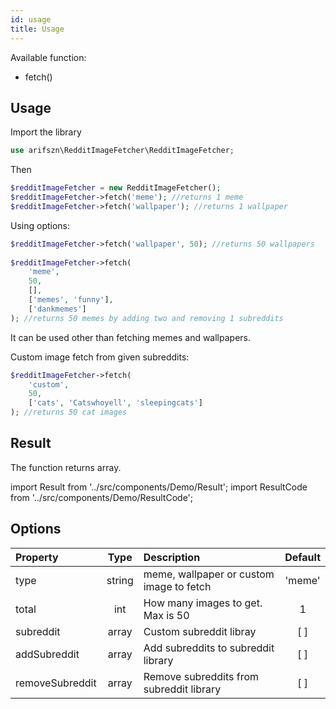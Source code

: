 ```yaml
---
id: usage
title: Usage
---
```


Available function:

- fetch()

## Usage

Import the library

```php 
use arifszn\RedditImageFetcher\RedditImageFetcher;
```
Then

```php 
$redditImageFetcher = new RedditImageFetcher();
$redditImageFetcher->fetch('meme'); //returns 1 meme
$redditImageFetcher->fetch('wallpaper'); //returns 1 wallpaper
```

Using options:

```php 
$redditImageFetcher->fetch('wallpaper', 50); //returns 50 wallpapers 
 
$redditImageFetcher->fetch(
    'meme',
    50,
    [],
    ['memes', 'funny'],
    ['dankmemes']
); //returns 50 memes by adding two and removing 1 subreddits
```

It can be used other than fetching memes and wallpapers.
<p>Custom image fetch from given subreddits:</p>

```php 
$redditImageFetcher->fetch(
    'custom',
    50, 
    ['cats', 'Catswhoyell', 'sleepingcats']
); //returns 50 cat images
```

## Result

The function returns array.

import Result from '../src/components/Demo/Result';
import ResultCode from '../src/components/Demo/ResultCode';

<Result data={ResultCode}/>

## Options

<div className="z-table-wrapper">
   <table>
      <thead>
         <tr>
            <th align="left">Property</th>
            <th align="center">Type</th>
            <th align="left">Description</th>
            <th align="center">Default</th>
         </tr>
      </thead>
      <tbody>
         <tr>
            <td align="left">type</td>
            <td align="center">string</td>
            <td align="left">meme, wallpaper or custom image to fetch</td>
            <td align="center">'meme'</td>
         </tr>
         <tr>
            <td align="left">total</td>
            <td align="center">int</td>
            <td align="left">How many images to get. Max is 50</td>
            <td align="center">1</td>
         </tr>
         <tr>
            <td align="left">subreddit</td>
            <td align="center">array</td>
            <td align="left">Custom subreddit libray</td>
            <td align="center">[ ]</td>
         </tr>
         <tr>
            <td align="left">addSubreddit</td>
            <td align="center">array</td>
            <td align="left">Add subreddits to subreddit library</td>
            <td align="center">[ ]</td>
         </tr>
         <tr>
            <td align="left">removeSubreddit</td>
            <td align="center">array</td>
            <td align="left">Remove subreddits from subreddit library</td>
            <td align="center">[ ]</td>
         </tr>
      </tbody>
   </table>
</div>

